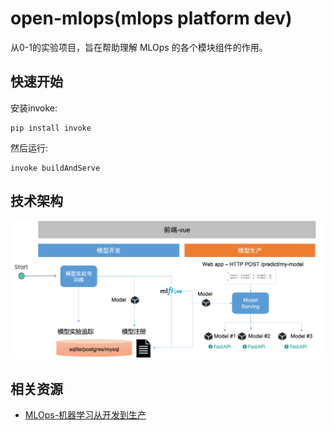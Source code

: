 # open-mlops(mlops platform dev)
从0-1的实验项目，旨在帮助理解 MLOps 的各个模块组件的作用。

## 快速开始

安装invoke:

```
pip install invoke
```

然后运行:

```
invoke buildAndServe
```

## 技术架构

<img src="resources/art.png">

## 相关资源
* [MLOps-机器学习从开发到生产](https://github.com/leepand/MLOps-practice)<br/>
